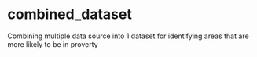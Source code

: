 # combined_dataset
Combining multiple data source into 1 dataset for identifying areas that are more likely to be in proverty
